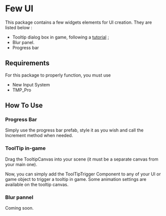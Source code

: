 ﻿# Few UI

This package contains a few widgets elements for UI creation.
They are listed below : 
- Tooltip dialog box in game, following a [tutorial](https://www.youtube.com/watch?v=HXFoUGw7eKk&list=PLXD0wONGOSCKcUJHc4-7LIkEgvFvJ-nl1&index=4) ;
- Blur panel.
- Progress bar

## Requirements
For this package to properly function, you must use 
- New Input System
- TMP_Pro

## How To Use

### Progress Bar
Simply use the progress bar prefab, style it as you wish and call the Increment method when needed.

### ToolTip in-game
Drag the TooltipCanvas into your scene (it must be a separate canvas from your main one). 

Now, you can simply add the ToolTipTrigger Component to any of your UI or game object to trigger a
tooltip in game. Some animation settings are available on the tooltip canvas.

### Blur pannel

Coming soon.